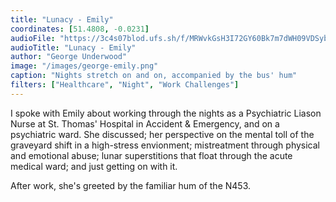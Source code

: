 ```yaml
---
title: "Lunacy - Emily"
coordinates: [51.4808, -0.0231]
audioFile: "https://3c4s07blod.ufs.sh/f/MRWvkGsH3I72GY60Bk7m7dWH09VDSybG6gCRBMkXAspEjLwe"
audioTitle: "Lunacy - Emily"
author: "George Underwood"
image: "/images/george-emily.png"
caption: "Nights stretch on and on, accompanied by the bus' hum"
filters: ["Healthcare", "Night", "Work Challenges"]
---
```


I spoke with Emily about working through the nights as a Psychiatric Liason Nurse at St. Thomas' Hospital in Accident & Emergency, and on a psychiatric ward. She discussed; her perspective on the mental toll of the graveyard shift in a high-stress envionment; mistreatment through physical and emotional abuse; lunar superstitions that float through the acute medical ward; and just getting on with it.

After work, she's greeted by the familiar hum of the N453.
